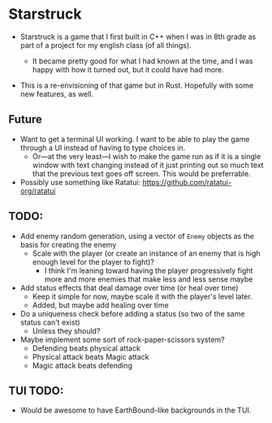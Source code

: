 # Starstruck
- Starstruck is a game that I first built in C++ when I was in 8th grade as part of a project for my english class (of all things).
    - It became pretty good for what I had known at the time, and I was happy with how it turned out, but it could have had more.

- This is a re-envisioning of that game but in Rust. Hopefully with some new features, as well.

## Future
- Want to get a terminal UI working. I want to be able to play the game through a UI instead of having to type choices in.
    - Or—at the very least—I wish to make the game run as if it is a single window with text changing instead of it just printing out so much text that the previous text goes off screen. This would be preferrable.
- Possibly use something like Ratatui: <https://github.com/ratatui-org/ratatui>

## TODO:

- Add enemy random generation, using a vector of `Enemy` objects as the basis for creating the enemy
    - Scale with the player (or create an instance of an enemy that is high enough level for the player to fight)?
        - I think I'm leaning toward having the player progressively fight more and more enemies that make less and less sense maybe
- Add status effects that deal damage over time (or heal over time)
    - Keep it simple for now, maybe scale it with the player's level later.
    - Added, but maybe add healing over time
- Do a uniqueness check before adding a status (so two of the same status can't exist)
    - Unless they should?
- Maybe implement some sort of rock-paper-scissors system?
    - Defending beats physical attack
    - Physical attack beats Magic attack
    - Magic attack beats defending

## TUI TODO:
- Would be awesome to have EarthBound-like backgrounds in the TUI.
